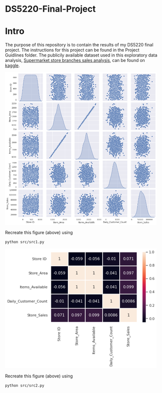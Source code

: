 # DS5220-Final-Project

# Intro
The purpose of this repository is to contain the results of my DS5220 final project.  The instructions for this project can be found in the Project Guidlines folder.  The publicily available dataset used in this exploratory data analysis, [Supermarket store branches sales analysis](https://www.kaggle.com/datasets/surajjha101/stores-area-and-sales-data), can be found on [kaggle](https://www.kaggle.com/).



<img src="figs/fig1.png" width="500">

Recreate this figure (above) using 

```
python src/src1.py
```


<img src="figs/fig2.png" width="500">

Recreate this figure (above) using 

```
python src/src2.py
```
